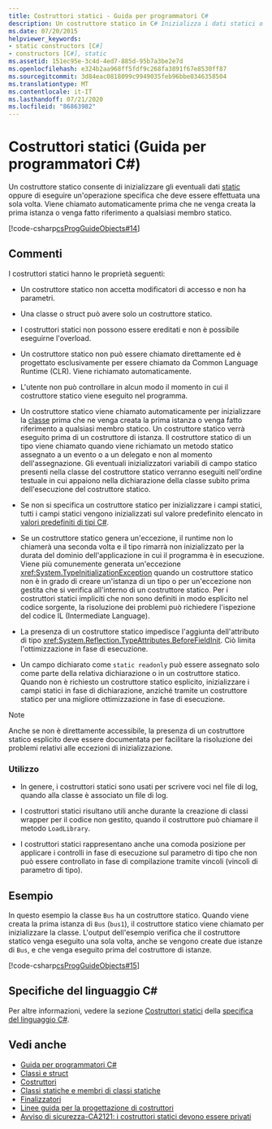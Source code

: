 ```yaml
---
title: Costruttori statici - Guida per programmatori C#
description: Un costruttore statico in C# Inizializza i dati statici o esegue un'azione eseguita una sola volta prima che venga creata la prima istanza o venga fatto riferimento A membri statici.
ms.date: 07/20/2015
helpviewer_keywords:
- static constructors [C#]
- constructors [C#], static
ms.assetid: 151ec95e-3c4d-4ed7-885d-95b7a3be2e7d
ms.openlocfilehash: e324b2aa968ff5fdf9c268fa3891f67e8530ff87
ms.sourcegitcommit: 3d84eac0818099c9949035feb96bbe0346358504
ms.translationtype: MT
ms.contentlocale: it-IT
ms.lasthandoff: 07/21/2020
ms.locfileid: "86863982"
---
```

# <a name="static-constructors-c-programming-guide"></a>Costruttori statici (Guida per programmatori C#)
Un costruttore statico consente di inizializzare gli eventuali dati [static](../../language-reference/keywords/static.md) oppure di eseguire un'operazione specifica che deve essere effettuata una sola volta. Viene chiamato automaticamente prima che ne venga creata la prima istanza o venga fatto riferimento a qualsiasi membro statico.  
  
 [!code-csharp[csProgGuideObjects#14](~/samples/snippets/csharp/VS_Snippets_VBCSharp/csProgGuideObjects/CS/Objects.cs#14)]  

## <a name="remarks"></a>Commenti
I costruttori statici hanno le proprietà seguenti:  
  
- Un costruttore statico non accetta modificatori di accesso e non ha parametri.  

- Una classe o struct può avere solo un costruttore statico.

- I costruttori statici non possono essere ereditati e non è possibile eseguirne l'overload.

- Un costruttore statico non può essere chiamato direttamente ed è progettato esclusivamente per essere chiamato da Common Language Runtime (CLR). Viene richiamato automaticamente.

- L'utente non può controllare in alcun modo il momento in cui il costruttore statico viene eseguito nel programma.
  
- Un costruttore statico viene chiamato automaticamente per inizializzare la [classe](../../language-reference/keywords/class.md) prima che ne venga creata la prima istanza o venga fatto riferimento a qualsiasi membro statico. Un costruttore statico verrà eseguito prima di un costruttore di istanza. Il costruttore statico di un tipo viene chiamato quando viene richiamato un metodo statico assegnato a un evento o a un delegato e non al momento dell'assegnazione. Gli eventuali inizializzatori variabili di campo statico presenti nella classe del costruttore statico verranno eseguiti nell'ordine testuale in cui appaiono nella dichiarazione della classe subito prima dell'esecuzione del costruttore statico.

- Se non si specifica un costruttore statico per inizializzare i campi statici, tutti i campi statici vengono inizializzati sul valore predefinito elencato in [valori predefiniti di tipi C#](../../language-reference/builtin-types/default-values.md).
  
- Se un costruttore statico genera un'eccezione, il runtime non lo chiamerà una seconda volta e il tipo rimarrà non inizializzato per la durata del dominio dell'applicazione in cui il programma è in esecuzione. Viene più comunemente generata un'eccezione <xref:System.TypeInitializationException> quando un costruttore statico non è in grado di creare un'istanza di un tipo o per un'eccezione non gestita che si verifica all'interno di un costruttore statico. Per i costruttori statici impliciti che non sono definiti in modo esplicito nel codice sorgente, la risoluzione dei problemi può richiedere l'ispezione del codice IL (Intermediate Language).

- La presenza di un costruttore statico impedisce l'aggiunta dell'attributo di tipo <xref:System.Reflection.TypeAttributes.BeforeFieldInit>. Ciò limita l'ottimizzazione in fase di esecuzione.

- Un campo dichiarato come `static readonly` può essere assegnato solo come parte della relativa dichiarazione o in un costruttore statico. Quando non è richiesto un costruttore statico esplicito, inizializzare i campi statici in fase di dichiarazione, anziché tramite un costruttore statico per una migliore ottimizzazione in fase di esecuzione.

> [!Note]
> Anche se non è direttamente accessibile, la presenza di un costruttore statico esplicito deve essere documentata per facilitare la risoluzione dei problemi relativi alle eccezioni di inizializzazione.

### <a name="usage"></a>Utilizzo

- In genere, i costruttori statici sono usati per scrivere voci nel file di log, quando alla classe è associato un file di log.  
- I costruttori statici risultano utili anche durante la creazione di classi wrapper per il codice non gestito, quando il costruttore può chiamare il metodo `LoadLibrary`.  

- I costruttori statici rappresentano anche una comoda posizione per applicare i controlli in fase di esecuzione sul parametro di tipo che non può essere controllato in fase di compilazione tramite vincoli (vincoli di parametro di tipo).

## <a name="example"></a>Esempio
 In questo esempio la classe `Bus` ha un costruttore statico. Quando viene creata la prima istanza di `Bus` (`bus1`), il costruttore statico viene chiamato per inizializzare la classe. L'output dell'esempio verifica che il costruttore statico venga eseguito una sola volta, anche se vengono create due istanze di `Bus`, e che venga eseguito prima del costruttore di istanze.  
  
 [!code-csharp[csProgGuideObjects#15](~/samples/snippets/csharp/VS_Snippets_VBCSharp/csProgGuideObjects/CS/Objects.cs#15)]

## <a name="c-language-specification"></a>Specifiche del linguaggio C#
Per altre informazioni, vedere la sezione [Costruttori statici](~/_csharplang/spec/classes.md#static-constructors) della [specifica del linguaggio C#](~/_csharplang/spec/introduction.md).
  
## <a name="see-also"></a>Vedi anche

- [Guida per programmatori C#](../index.md)
- [Classi e struct](./index.md)
- [Costruttori](./constructors.md)
- [Classi statiche e membri di classi statiche](./static-classes-and-static-class-members.md)
- [Finalizzatori](./destructors.md)
- [Linee guida per la progettazione di costruttori](../../../standard/design-guidelines/constructor.md#type-constructor-guidelines)
- [Avviso di sicurezza-CA2121: i costruttori statici devono essere privati](https://docs.microsoft.com/visualstudio/code-quality/ca2121-static-constructors-should-be-private)

